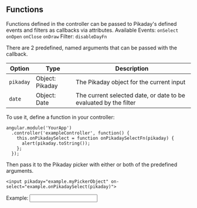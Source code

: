 ## <a name="functions"></a> Functions

Functions defined in the controller can be passed to Pikaday's defined events and filters as callbacks via attributes.
Available Events: `onSelect` `onOpen` `onClose` `onDraw`
Filter: `disableDayFn`

There are 2 predefined, named arguments that can be passed with the callback. 

<div class="data">

Option        | Type            | Description
------------- | -------------   | ------------
`pikaday`     | Object: Pikaday | The Pikaday object for the current input
`date`        | Object: Date    | The current selected date, or date to be evaluated by the filter

</div>

To use it, define a function in your controller:

```
angular.module('YourApp')
  .controller('exampleController', function() {
    this.onPikadaySelect = function onPikadaySelectFn(pikaday) {
      alert(pikaday.toString());
    };
  });
```

Then pass it to the Pikaday picker with either or both of the predefined arguments. 

```
<input pikaday="example.myPickerObject" on-select="example.onPikadaySelect(pikaday)">
```
Example: <input pikaday="example.myPickerObject4" on-select="example.onPikadaySelect(pikaday)">
